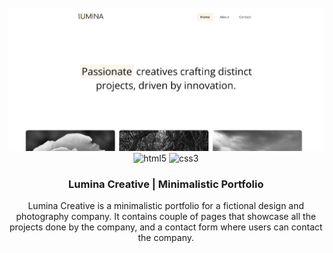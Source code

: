 <div align="center">
  <br />
    <a>
      <img src="images/project_cover.png" alt="Project Cover">
    </a>
  <br />

  <div>
    <img src="https://img.shields.io/badge/-HTML_5-black?style=for-the-badge&logoColor=white&logo=html5&color=E34F26" alt="html5" />
    <img src="https://img.shields.io/badge/-css3-black?style=for-the-badge&logoColor=white&logo=css3&color=1572B6" alt="css3" />
  </div>

  <h3 align="center">Lumina Creative | Minimalistic Portfolio</h3>

   <div align="center">
     Lumina Creative is a minimalistic portfolio for a fictional design and photography company. It contains couple of pages that showcase all the projects done by the company, and a contact form where users can contact the company.
    </div>
</div>